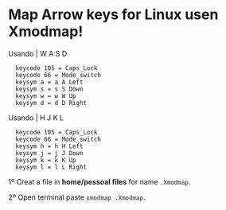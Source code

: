 # Map Arrow keys for Linux  usen Xmodmap!



<section>

  Usando | W A S D
```
  keycode 105 = Caps_Lock
  keycode 66 = Mode_switch  
  keysym a = a A Left
  keysym s = s S Down
  keysym w = w W Up
  keysym d = d D Right
```  
  Usando | H J K L
```
  keycode 105 = Caps_Lock
  keycode 66 = Mode_switch  
  keysym h = h H Left
  keysym j = j J Down
  keysym k = k K Up
  keysym l = l L Right
```

  1º Creat a file in <b>home/pessoal files</b> for name ```.Xmodmap```.
  
  2º Open terminal paste ```xmodmap .Xmodmap```.
  
</section>



  

  
  
